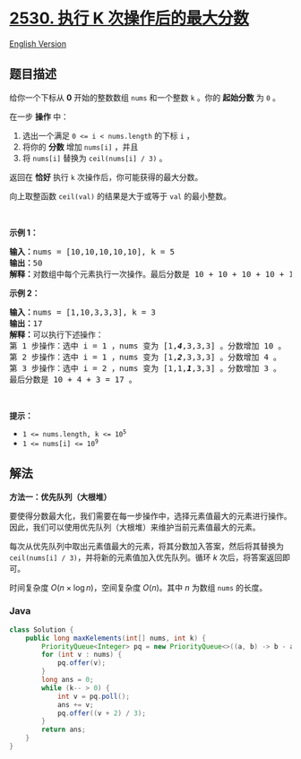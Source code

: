 # [2530. 执行 K 次操作后的最大分数](https://leetcode.cn/problems/maximal-score-after-applying-k-operations)

[English Version](/solution/2500-2599/2530.Maximal%20Score%20After%20Applying%20K%20Operations/README_EN.md)

## 题目描述

<p>给你一个下标从 <strong>0</strong> 开始的整数数组 <code>nums</code> 和一个整数 <code>k</code> 。你的 <strong>起始分数</strong> 为 <code>0</code> 。</p>

<p>在一步 <strong>操作</strong> 中：</p>

<ol>
	<li>选出一个满足 <code>0 &lt;= i &lt; nums.length</code> 的下标 <code>i</code> ，</li>
	<li>将你的 <strong>分数</strong> 增加 <code>nums[i]</code> ，并且</li>
	<li>将 <code>nums[i]</code> 替换为 <code>ceil(nums[i] / 3)</code> 。</li>
</ol>

<p>返回在 <strong>恰好</strong> 执行 <code>k</code> 次操作后，你可能获得的最大分数。</p>

<p>向上取整函数 <code>ceil(val)</code> 的结果是大于或等于 <code>val</code> 的最小整数。</p>

<p>&nbsp;</p>

<p><strong>示例 1：</strong></p>

<pre>
<strong>输入：</strong>nums = [10,10,10,10,10], k = 5
<strong>输出：</strong>50
<strong>解释：</strong>对数组中每个元素执行一次操作。最后分数是 10 + 10 + 10 + 10 + 10 = 50 。
</pre>

<p><strong>示例 2：</strong></p>

<pre>
<strong>输入：</strong>nums = [1,10,3,3,3], k = 3
<strong>输出：</strong>17
<strong>解释：</strong>可以执行下述操作：
第 1 步操作：选中 i = 1 ，nums 变为 [1,<em><strong>4</strong></em>,3,3,3] 。分数增加 10 。
第 2 步操作：选中 i = 1 ，nums 变为 [1,<em><strong>2</strong></em>,3,3,3] 。分数增加 4 。
第 3 步操作：选中 i = 2 ，nums 变为 [1,1,<em><strong>1</strong></em>,3,3] 。分数增加 3 。
最后分数是 10 + 4 + 3 = 17 。
</pre>

<p>&nbsp;</p>

<p><strong>提示：</strong></p>

<ul>
	<li><code>1 &lt;= nums.length, k &lt;= 10<sup>5</sup></code></li>
	<li><code>1 &lt;= nums[i] &lt;= 10<sup>9</sup></code></li>
</ul>

## 解法

**方法一：优先队列（大根堆）**

要使得分数最大化，我们需要在每一步操作中，选择元素值最大的元素进行操作。因此，我们可以使用优先队列（大根堆）来维护当前元素值最大的元素。

每次从优先队列中取出元素值最大的元素，将其分数加入答案，然后将其替换为 `ceil(nums[i] / 3)`，并将新的元素值加入优先队列。循环 $k$ 次后，将答案返回即可。

时间复杂度 $O(n \times \log n)$，空间复杂度 $O(n)$。其中 $n$ 为数组 `nums` 的长度。

### **Java**

```java
class Solution {
    public long maxKelements(int[] nums, int k) {
        PriorityQueue<Integer> pq = new PriorityQueue<>((a, b) -> b - a);
        for (int v : nums) {
            pq.offer(v);
        }
        long ans = 0;
        while (k-- > 0) {
            int v = pq.poll();
            ans += v;
            pq.offer((v + 2) / 3);
        }
        return ans;
    }
}
```
